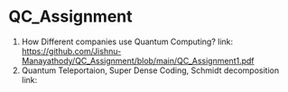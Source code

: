 # QC_Assignment

1. How Different companies use Quantum Computing?
link: https://github.com/Jishnu-Manayathody/QC_Assignment/blob/main/QC_Assignment1.pdf
2. Quantum Teleportaion, Super Dense Coding, Schmidt decomposition
link: 
